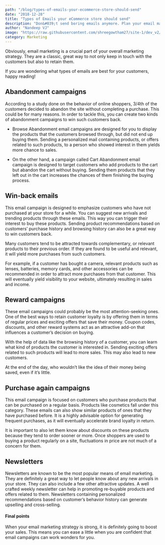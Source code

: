 ```yaml
---
path: "/blog/types-of-emails-your-ecommerce-store-should-send"
date: "2018-12-28"
title: "Types of Emails your eCommerce store should send"
description: "Don&#039;t send boring emails anymore. Plan your email marketing process and send the appropriate eCommerce emails. Store owners should choose the wise option."
author: "Nandeep VJ"
image: "https://raw.githubusercontent.com/shreegowtham27/site-1/dev_v2/src/images/blog/types-of-emails-your-ecommerce-store-should-send/types_of_emails_your_ecommerce_store_should_send.jpg"
category: Marketing
---
```

Obviously, email marketing is a crucial part of your overall marketing strategy. They are a classic, great way to not only keep in touch with the customers but also to retain them.

If you are wondering what types of emails are best for your customers, happy reading!

## Abandonment campaigns

According to a study done on the behavior of online shoppers, 3/4th of the customers decided to abandon the site without completing a purchase. This could be for many reasons. In order to tackle this, you can create two kinds of abandonment campaigns to win such customers back.
* Browse Abandonment email campaigns are designed for you to display the products that the customers browsed through, but did not end up buying them. Sending a personalized mail containing products, or offers related to such products, to a person who showed interest in them yields more chance to sales.

* On the other hand, a campaign called <link-text url="https://www.campaignrabbit.com/reduce-cart-abandonment-recovery-solutions/" target="_blank" rel="noopener">Cart Abandonment</link-text> email campaign is designed to target customers who add products to the cart but abandon the cart without buying. Sending them products that they left out in the cart increases the chances of them finishing the buying process.

## Win-back emails

This email campaign is designed to emphasize customers who have not purchased at your store for a while. You can suggest new arrivals and trending products through these emails. This way you can trigger their interest to buy these products. Sending product recommendations based on customers’ purchase history and browsing history can also be a great way to win customers back.

Many customers tend to be attracted towards complementary, or relevant products to their previous order. If they are found to be useful and relevant, it will yield more purchases from such customers.

For example, if a customer has bought a camera, relevant products such as lenses, batteries, memory cards, and other accessories can be recommended in order to attract more purchases from that customer. This will eventually yield visibility to your website, ultimately resulting in sales and income.
## Reward campaigns

These email campaigns could probably be the most attention-seeking ones. One of the best ways to retain customer loyalty is by offering them in terms of regular prices and exciting offers that save their money. Coupon codes, discounts, and other reward systems act as an attractive add-on that influences a customer’s decision on buying.

With the help of data like the browsing history of a customer, you can learn what kind of products the customer is interested in. Sending exciting offers related to such products will <link-text url="https://www.campaignrabbit.com/how-we-improved-sales-conversion-by-270-using-transactional-emails/" target="_blank" rel="noopener">lead to more sales.</link-text> This may also lead to new customers.

At the end of the day, who wouldn’t like the idea of their money being saved, even if it’s little.
## Purchase again campaigns

This email campaign is focused on customers who purchase products that can be purchased on a regular basis. Products like cosmetics fall under this category. These emails can also show similar products of ones that they have purchased before. It is a highly advisable option for generating frequent purchases, as it will eventually accelerate brand loyalty in return.

It is important to also let them know about discounts on these products because they tend to order sooner or more. Once shoppers are used to buying a product regularly on a site, fluctuations in price are not much of a concern for them.
## Newsletters

Newsletters are known to be the most popular means of email marketing. They are definitely a great way to let people know about any new arrivals in your store. They can also include a few other attractive updates. A well crafted weekly newsletter can help in promoting re-buyable products and offers related to them. <link-text url="https://www.forbes.com/sites/forbescommunicationscouncil/2018/12/21/how-to-send-personalized-emails-at-scale-to-land-high-value-meetings-on-autopilot/#222c8f647745" target="_blank" rel="noopener nofollow">Newsletters containing personalized recommendations</link-text> based on customer’s behavior history can generate upselling and cross-selling.
#### Final points

When your email marketing strategy is strong, it is definitely going to boost your sales. This means you can ease a little when you are confident that email campaigns can work wonders for you.